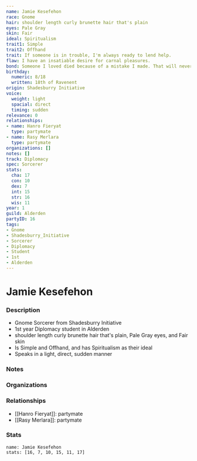 ```yaml
---
name: Jamie Kesefehon
race: Gnome
hair: shoulder length curly brunette hair that's plain
eyes: Pale Gray
skin: Fair
ideal: Spiritualism
trait1: Simple
trait2: Offhand
trait: If someone is in trouble, I'm always ready to lend help.
flaw: I have an insatiable desire for carnal pleasures.
bond: Someone I loved died because of a mistake I made. That will never happen again.
birthday:
  numeric: 8/18
  written: 18th of Ravenent
origin: Shadesburry Initiative
voice:
  weight: light
  spacial: direct
  timing: sudden
relevance: 0
relationships:
- name: Hanro Fieryat
  type: partymate
- name: Rasy Merlara
  type: partymate
organizations: []
notes: []
track: Diplomacy
spec: Sorcerer
stats:
  cha: 17
  con: 10
  dex: 7
  int: 15
  str: 16
  wis: 11
year: 1
guild: Alderden
partyID: 16
tags:
- Gnome
- Shadesburry_Initiative
- Sorcerer
- Diplomacy
- Student
- 1st
- Alderden
---
```

# Jamie Kesefehon
### Description
- Gnome Sorcerer from Shadesburry Initiative
- 1st year Diplomacy student in Alderden
- shoulder length curly brunette hair that's plain, Pale Gray eyes, and Fair skin
- Is Simple and Offhand, and has Spiritualism as their ideal
- Speaks in a light, direct, sudden manner

### Notes

### Organizations

### Relationships
- [[Hanro Fieryat]]: partymate
- [[Rasy Merlara]]: partymate

### Stats
```statblock
name: Jamie Kesefehon
stats: [16, 7, 10, 15, 11, 17]
```